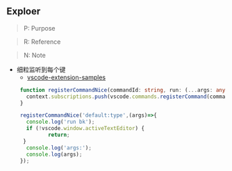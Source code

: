 ## Exploer
> P: Purpose

> R: Reference

> N: Note

- 细粒监听到每个键
  - [vscode-extension-samples](https://github.com/microsoft/vscode-extension-samples/blob/main/vim-sample/src/extension.ts)
  ```ts
   function registerCommandNice(commandId: string, run: (...args: any[]) => void): void {
     context.subscriptions.push(vscode.commands.registerCommand(commandId, run));
   }

   registerCommandNice('default:type',(args)=>{
     console.log('run bk');
     if (!vscode.window.activeTextEditor) {
      		return;
    }
     console.log('args:');
     console.log(args);
   });
  ```